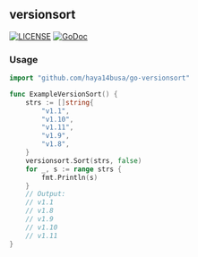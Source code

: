 ## versionsort

[![LICENSE](https://img.shields.io/badge/license-MIT-blue.svg)](LICENSE)
[![GoDoc](https://godoc.org/github.com/haya14busa/go-versionsort?status.svg)](https://godoc.org/github.com/haya14busa/go-versionsort)

### Usage

```go
import "github.com/haya14busa/go-versionsort"

func ExampleVersionSort() {
	strs := []string{
		"v1.1",
		"v1.10",
		"v1.11",
		"v1.9",
		"v1.8",
	}
	versionsort.Sort(strs, false)
	for _, s := range strs {
		fmt.Println(s)
	}
	// Output:
	// v1.1
	// v1.8
	// v1.9
	// v1.10
	// v1.11
}
```
